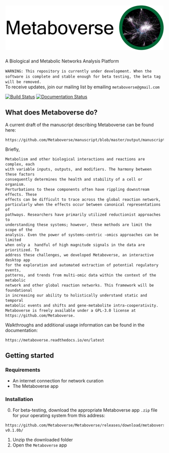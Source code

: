 # ![Metaboverse](https://raw.githubusercontent.com/Metaboverse/Metaboverse/master/docs/content/images/metaboverse_banner.png)

A Biological and Metabolic Networks Analysis Platform

`WARNING: This repository is currently under development. When the software is complete and stable enough for beta testing, the beta tag will be removed.`   
To receive updates, join our mailing list by emailing `metaboverse@gmail.com`

[![Build Status](https://travis-ci.org/Metaboverse/Metaboverse.svg?branch=master)](https://travis-ci.org/Metaboverse/Metaboverse)
[![Documentation Status](https://readthedocs.org/projects/metaboverse/badge/?version=latest)](https://metaboverse.readthedocs.io/en/latest/?badge=latest)

## What does Metaboverse do?
A current draft of the manuscript describing Metaboverse can be found here:
```
https://github.com/Metaboverse/manuscript/blob/master/output/manuscript.pdf
```
Briefly,    
```
Metabolism and other biological interactions and reactions are complex, each
with variable inputs, outputs, and modifiers. The harmony between these factors
consequently determines the health and stability of a cell or organism.
Perturbations to these components often have rippling downstream effects. These
effects can be difficult to trace across the global reaction network,
particularly when the effects occur between canonical representations of
pathways. Researchers have primarily utilized reductionist approaches to
understanding these systems; however, these methods are limit the scope of the
analysis. Even the power of systems-centric -omics approaches can be limited
when only a  handful of high magnitude signals in the data are prioritized. To
address these challenges, we developed Metaboverse, an interactive desktop app
for the exploration and automated extraction of potential regulatory events,
patterns, and trends from multi-omic data within the context of the metabolic
network and other global reaction networks. This framework will be foundational
in increasing our ability to holistically understand static and temporal
metabolic events and shifts and gene-metabolite intra-cooperativity.
Metaboverse is freely available under a GPL-3.0 license at https://github.com/Metaboverse.
```
Walkthroughs and additional usage information can be found in the documentation:
```
https://metaboverse.readthedocs.io/en/latest
```

## Getting started

### Requirements
- An internet connection for network curation
- The Metaboverse app

### Installation
0. For beta-testing, download the appropriate Metaboverse app `.zip` file for your operating system from this address:
```
https://github.com/Metaboverse/Metaboverse/releases/download/metaboverse-v0.1.0b/
```
1. Unzip the downloaded folder
2. Open the `Metaboverse` app
